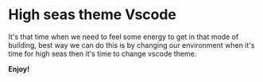 # High seas theme Vscode

It's that time when we need to feel some energy to get in that mode of building, best way we can do this is by changing our environment when it's time for high seas then it's time to change vscode theme.


**Enjoy!**

